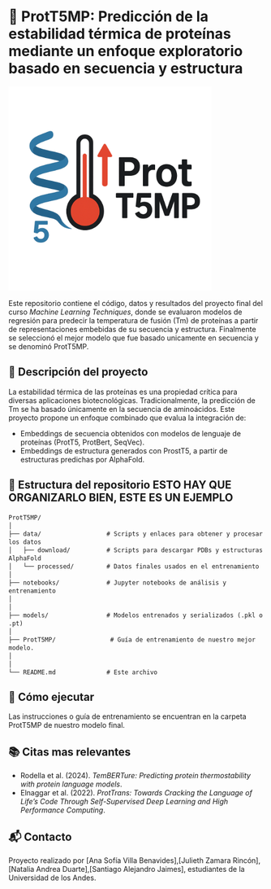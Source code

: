 # 🧬 ProtT5MP: Predicción de la estabilidad térmica de proteínas mediante un enfoque exploratorio basado en secuencia y estructura

<img src="ProtT5MP/Logo_ProtT5MP.png" alt="Descripción" width="400"/>

Este repositorio contiene el código, datos y resultados del proyecto final del curso *Machine Learning Techniques*, donde se evaluaron modelos de regresión para predecir la temperatura de fusión (Tm) de proteínas a partir de representaciones embebidas de su secuencia y estructura. Finalmente se seleccionó el mejor modelo que fue basado unicamente en secuencia y se denominó ProtT5MP.

## 📌 Descripción del proyecto

La estabilidad térmica de las proteínas es una propiedad crítica para diversas aplicaciones biotecnológicas. Tradicionalmente, la predicción de Tm se ha basado únicamente en la secuencia de aminoácidos. Este proyecto propone un enfoque combinado que evalua la integración de:

- Embeddings de secuencia obtenidos con modelos de lenguaje de proteínas (ProtT5, ProtBert, SeqVec).
- Embeddings de estructura generados con ProstT5, a partir de estructuras predichas por AlphaFold.


## 📂 Estructura del repositorio ESTO HAY QUE ORGANIZARLO BIEN, ESTE ES UN EJEMPLO

```
ProtT5MP/
│
├── data/                  # Scripts y enlaces para obtener y procesar los datos
│   ├── download/          # Scripts para descargar PDBs y estructuras AlphaFold
│   └── processed/         # Datos finales usados en el entrenamiento
│
├── notebooks/             # Jupyter notebooks de análisis y entrenamiento
│  
│
├── models/                # Modelos entrenados y serializados (.pkl o .pt)
│
├── ProtT5MP/               # Guía de entrenamiento de nuestro mejor modelo.
│
│
└── README.md              # Este archivo
```

## 🚀 Cómo ejecutar

Las instrucciones o guía de entrenamiento se encuentran en la carpeta ProtT5MP de nuestro modelo final.


## 📚 Citas mas relevantes

- Rodella et al. (2024). *TemBERTure: Predicting protein thermostability with protein language models*.  
- Elnaggar et al. (2022). *ProtTrans: Towards Cracking the Language of Life’s Code Through Self-Supervised Deep Learning and High Performance Computing*.

## 📬 Contacto

Proyecto realizado por [Ana Sofía Villa Benavides],[Julieth Zamara Rincón​],[Natalia Andrea Duarte​],[Santiago Alejandro Jaimes​], estudiantes de la Universidad de los Andes.  
